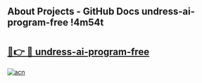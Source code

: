## About Projects - GitHub Docs undress-ai-program-free !4m54t

# <h2><a href="https://andorid.site?title=undress-ai-program-free&ref=19M">🔗👉 🔴 undress-ai-program-free</a></h2>

[![acn](https://github.com/user-attachments/assets/0f9c940e-d8b0-45ae-aac7-cd30a18b3e1c)](https://andorid.site?title=undress-ai-program-free&ref=19M)
